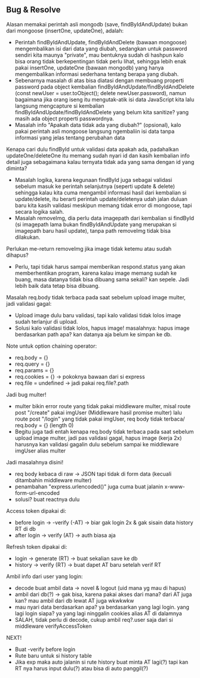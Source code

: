 ## Bug & Resolve

Alasan memakai perintah asli mongodb (save, findByIdAndUpdate) bukan dari mongoose (insertOne, updateOne), adalah:

- Perintah findByIdAndUpdate, findByIdAndDelete (bawaan mongoose) mengembalikan isi dari data yang diubah, sedangkan untuk password sendiri kita maunya "private", mau bentuknya sudah di hashpun kalo bisa orang tidak berkepentingan tidak perlu lihat, sehingga lebih enak pakai insertOne, updateOne (bawaan mongodb) yang hanya mengembalikan informasi sederhana tentang berapa yang diubah.
- Sebenarnya masalah di atas bisa diatasi dengan membuang properti password pada object kembalian findByIdAndUpdate/findByIdAndDelete (const newUser = user.toObject(); delete newUser.password), namun bagaimana jika orang iseng itu mengutak-atik isi data JavaScript kita lalu langsung mengcapture si kembalian findByIdAndUpdate/findByIdAndDelete yang belum kita sanitize? yang masih ada object properti passwordnya.
- Masalah info "Apakah data tidak ada yang diubah?" (opsional), kalo pakai perintah asli mongoose langsung ngembaliin isi data tanpa informasi yang jelas tentang perubahan data

Kenapa cari dulu findById untuk validasi data apakah ada, padahalkan updateOne/deleteOne itu memang sudah nyari id dan kasih kembalian info detail juga sebagaimana kalau ternyata tidak ada yang sama dengan id yang diminta?

- Masalah logika, karena kegunaan findById juga sebagai validasi sebelum masuk ke perintah selanjutnya (seperti update & delete) sehingga kalau kita cuma mengambil informasi hasil dari kembalian si update/delete, itu berarti perintah update/deletenya udah jalan duluan baru kita kasih validasi meskipun memang tidak error di mongoose, tapi secara logika salah.
- Masalah removeImg, dia perlu data imagepath dari kembalian si findById (si imagepath lama bukan findByIdAndUpdate yang merupakan si imagepath baru hasil update), tanpa path removeImg tidak bisa dilakukan.

Perlukan me-return removeImg jika image tidak ketemu atau sudah dihapus?

- Perlu, tapi tidak harus sampai memberikan respond.status yang akan memberhentikan program, karena kalau image memang sudah ke buang, masa datanya tidak bisa dibuang sama sekali? kan sepele. Jadi lebih baik data tetap bisa dibuang.

Masalah req.body tidak terbaca pada saat sebelum upload image multer, jadi validasi gagal:

- Upload image dulu baru validasi, tapi kalo validasi tidak lolos image sudah terlanjur di upload.
- Solusi kalo validasi tidak lolos, hapus image! masalahnya: hapus image berdasarkan path apa? kan datanya aja belum ke simpan ke db.

Note untuk option chaining operator:

- req.body = {}
- req.query = {}
- req.params = {}
- req.cookies = {} -> pokoknya bawaan dari si express
- req.file = undefined -> jadi pakai req.file?.path

Jadi bug multer!

- multer bikin error route yang tidak pakai middleware multer, misal route post "/create" pakai imgUser (Middleware hasil promise multer) lalu route post "/login" yang tidak pakai imgUser, req body tidak terbaca/ req.body = {} (length 0)
- Begitu juga tadi entah kenapa req.body tidak terbaca pada saat sebelum upload image multer, jadi pas validasi gagal, hapus image (kerja 2x) harusnya kan validasi gagalin dulu sebelum sampai ke middleware imgUser alias multer

Jadi masalahnya disini!

- req body kebaca di raw -> JSON tapi tidak di form data (kecuali ditambahin middleware multer)
- penambahan "express.urlencoded()" juga cuma buat jalanin x-www-form-url-encoded
- solusi? buat reactnya dulu

Access token dipakai di:

- before login -> -verify (-AT) -> biar gak login 2x & gak sisain data history RT di db
- after login -> verify (AT) -> auth biasa aja

Refresh token dipakai di:

- login -> generate (RT) -> buat sekalian save ke db
- history -> verify (RT) -> buat dapet AT baru setelah verif RT

Ambil info dari user yang login:

- decode buat ambil data -> novel & logout (uid mana yg mau di hapus)
- ambil dari db(?) -> gak bisa, karena pakai akses dari mana? dari AT juga kan? mau ambil dari db lewat AT juga wkwkwkw
- mau nyari data berdasarkan apa? ya berdasarkan yang lagi login. yang lagi login siapa? ya yang lagi ninggalin cookies alias AT di dalamnya
- SALAH, tidak perlu di decode, cukup ambil req?.user saja dari si middleware verifyAccessToken

NEXT!

- Buat -verify before login
- Rute baru untuk si history table
- Jika exp maka auto jalanin si rute history buat minta AT lagi(?) tapi kan RT nya harus input dulu(?) atau bisa di auto panggil(?)

